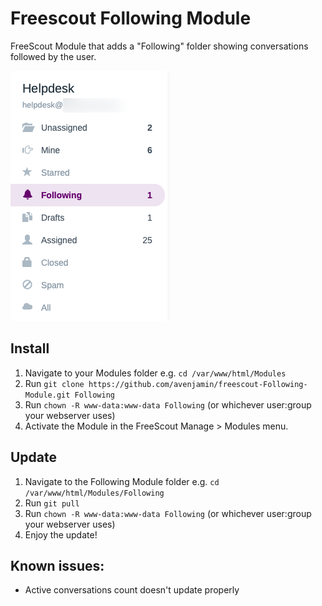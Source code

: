 # Freescout Following Module
FreeScout Module that adds a "Following" folder showing conversations followed by the user.

![Following Folder](Public/img/FreeScout-Following-Folder.png)

## Install
1. Navigate to your Modules folder e.g. `cd /var/www/html/Modules`
2. Run `git clone https://github.com/avenjamin/freescout-Following-Module.git Following`
3. Run `chown -R www-data:www-data Following` (or whichever user:group your webserver uses)
4. Activate the Module in the FreeScout Manage > Modules menu.

## Update
1. Navigate to the Following Module folder e.g. `cd /var/www/html/Modules/Following`
2. Run `git pull`
3. Run `chown -R www-data:www-data Following` (or whichever user:group your webserver uses)
4. Enjoy the update!

## Known issues:
* Active conversations count doesn't update properly
